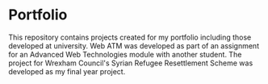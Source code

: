 # Portfolio

This repository contains projects created for my portfolio including those developed at university. 
Web ATM was developed as part of an assignment for an Advanced Web Technologies module with another student.
The project for Wrexham Council's Syrian Refugee Resettlement Scheme was developed as my final year project.
